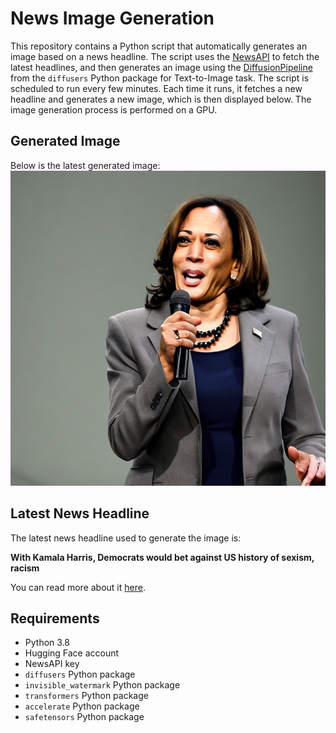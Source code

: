 # News Image Generation
This repository contains a Python script that automatically generates an image based on a news headline. The script uses the [NewsAPI](https://newsapi.org/) to fetch the latest headlines, and then generates an image using the [DiffusionPipeline](https://github.com/huggingface/diffusers) from the `diffusers` Python package for Text-to-Image task.
The script is scheduled to run every few minutes. Each time it runs, it fetches a new headline and generates a new image, which is then displayed below. The image generation process is performed on a GPU.

## Generated Image
Below is the latest generated image:
![Generated Image](image.png)

## Latest News Headline
The latest news headline used to generate the image is:

**With Kamala Harris, Democrats would bet against US history of sexism, racism**

You can read more about it [here](https://news.google.com/rss/articles/CBMidGh0dHBzOi8vd3d3LnJldXRlcnMuY29tL3dvcmxkL3VzL3dpdGgta2FtYWxhLWhhcnJpcy1kZW1vY3JhdHMtd291bGQtYmV0LWFnYWluc3QtdXMtaGlzdG9yeS1zZXhpc20tcmFjaXNtLTIwMjQtMDctMjEv0gEA?oc=5).

## Requirements
- Python 3.8
- Hugging Face account
- NewsAPI key
- `diffusers` Python package
- `invisible_watermark` Python package
- `transformers` Python package
- `accelerate` Python package
- `safetensors` Python package
